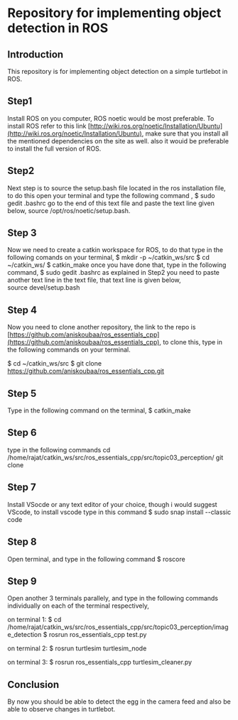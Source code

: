 # Repository for implementing object detection in ROS 
## Introduction
This repository is for implementing object detection on a simple turtlebot in ROS.

## Step1

Install ROS on you computer, ROS noetic would be most preferable. To install ROS refer to this link [http://wiki.ros.org/noetic/Installation/Ubuntu](http://wiki.ros.org/noetic/Installation/Ubuntu), make sure that you install all the mentioned dependencies on the site as well. also it wouid be preferable to install the full version of ROS.

## Step2

Next step is to source the setup.bash file located in the ros installation file, to do this open your terminal and type the following command ,
$ sudo gedit .bashrc
go to the end of this text file and paste the text line given below, 
source /opt/ros/noetic/setup.bash.

## Step 3 
Now we need to create a catkin workspace for ROS, to do that type in the following comands on your terminal,
$ mkdir -p ~/catkin_ws/src
$ cd ~/catkin_ws/
$ catkin_make
once you have done that, type in the following command,
$ sudo gedit .bashrc 
as explained in Step2 you need to paste another text line in the text file, that text line is given below,   
source devel/setup.bash

## Step 4 
Now you need to clone another repository, the link to the repo is [https://github.com/aniskoubaa/ros_essentials_cpp](https://github.com/aniskoubaa/ros_essentials_cpp), to clone this, type in the following commands on your terminal.

$ cd ~/catkin_ws/src
$ git clone https://github.com/aniskoubaa/ros_essentials_cpp.git

## Step 5 
Type in the following command on the terminal, 
$ catkin_make

## Step 6 
type in the following commands
cd /home/rajat/catkin_ws/src/ros_essentials_cpp/src/topic03_perception/
git clone 

## Step 7 
Install VSocde or any text editor of your choice, though i would suggest VScode, to install vscode type in this command 
$ sudo snap install --classic code

## Step 8 
Open terminal, and type in the following command
$ roscore 
## Step 9
Open another 3 terminals parallely, and type in the following commands individually on each of the terminal respectively,
 
 on terminal 1:
$ cd /home/rajat/catkin_ws/src/ros_essentials_cpp/src/topic03_perception/image_detection
$ rosrun ros_essentials_cpp test.py

 on terminal 2:
$ rosrun turtlesim turtlesim_node
 
 on terminal 3:
 $ rosrun ros_essentials_cpp turtlesim_cleaner.py 
 
 ## Conclusion
 By now you should be able to detect the egg in the camera feed and also be able to observe changes in turtlebot.
 
